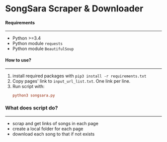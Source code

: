 # SongSara Scraper & Downloader


#### Requirements
___
* Python >=3.4
* Python module `requests`
* Python module `BeautifulSoup`

#### How to use?
___
1. install required packages with `pip3 install -r requirements.txt` 
2. Copy pages' link to `input_url_list.txt`. One link per line.
3. Run script with: 
   ```ini
   python3 songsara.py
   ``` 
   
### What does script do?
___
* scrap and get links of songs in each page
* create a local folder for each page
* download each song to that if not exists